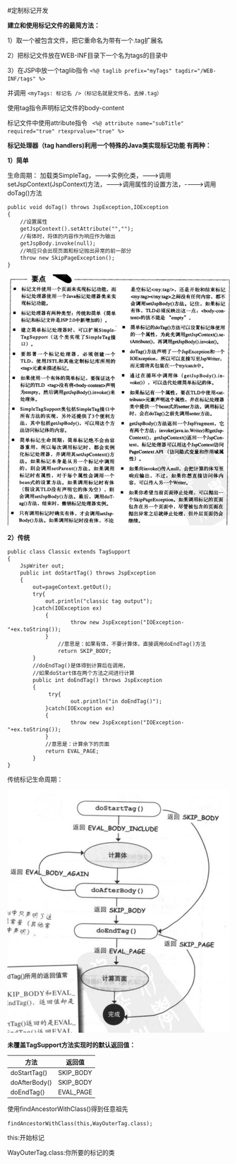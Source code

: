 #定制标记开发

**建立和使用标记文件的最简方法：**

1）取一个被包含文件，把它重命名为带有一个.tag扩展名

2）把标记文件放在WEB-INF目录下一个名为tags的目录中

3）在JSP中放一个taglib指令
`<%@ taglib prefix="myTags" tagdir="/WEB-INF/tags" %>`

并调用
`<myTags: 标记名 />（标记名就是文件名，去掉.tag）`

使用tag指令声明标记文件的body-content

标记文件中使用attribute指令
`
<%@ attribute name="subTitle" required="true" rtexprvalue="true" %>`

**标记处理器（tag handlers)利用一个特殊的Java类实现标记功能
有两种：**

**1）简单**

生命周期：
加载类SimpleTag，--->实例化类，--->调用setJspContext(JspContext)方法，--->调用属性的设置方法，---->调用doTag()方法
```
public void doTag() throws JspException,IOException
{
    //设置属性
    getJspContext().setAttribute("","");
    //有体时，将体的内容作为响应作为输出
    getJspBody.invoke(null);
    //响应只会出现页面和标记抛出异常的前一部分
    throw new SkipPageException();
}
```

![image](
https://github.com/yuanxingkefou/Learn-to-Java/blob/master/Reading%20Notes/IT/Head%20First%20Servlet%20-%20JSP/image/tag.png)

**2）传统**
```
public class Classic extends TagSupport
{
    JspWriter out;
    public int doStartTag() throws JspException
    {
        out=pageContext.getOut();
        try{
            out.println("classic tag output");
        }catch(IOException ex)
            {
                    throw new JspException("IOException- "+ex.toString());
            }
                //意思是：如果有体，不要计算体，直接调用doEndTag()方法
                return SKIP_BODY;
        }
        //doEndTag()是体得到计算后在调用，
        //如果doStart体在两个方法之间进行计算
        public int doEndTag() throws JspException
        {
             try{
                    out.println("in doEndTag()");
            }catch(IOException ex)
            {
                    throw new JspException("IOException- "+ex.toString());
            }
            //意思是：计算余下的页面
            return EVAL_PAGE;
        }
}
```

传统标记生命周期：

![image](https://github.com/yuanxingkefou/Learn-to-Java/blob/master/Reading%20Notes/IT/Head%20First%20Servlet%20-%20JSP/image/classicTag.png)

**未覆盖TagSupport方法实现时的默认返回值：**

方法             |   返回值
----------------|---------
doStartTag()    |   SKIP_BODY
doAfterBody()   |   SKIP_BODY
doEndTag()      |   EVAL_PAGE

使用findAncestorWithClass()得到任意祖先

`findAncestorWithClass(this,WayOuterTag.class);`

this:开始标记

WayOuterTag.class:你所要的标记的类
